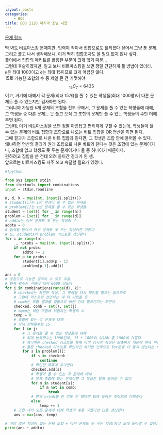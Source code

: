 ```yaml
---
layout: posts
categories:
    - BOJ
title: BOJ 2128 마지막 조별 시합
---
```


[문제 링크](https://www.acmicpc.net/problem/2128)

딱 봐도 비트마스킹 문제지만, 입력이 작아서 집합으로도 풀리겠다 싶어서 그냥 푼 문제.  
그리고 풀고 나서 생각해보니, 이거 딱히 집합조차도 쓸 필요 없지 않나 싶다.  
풀이에서 집합의 메리트를 활용한 부분이 크게 없기 때문...  
그런데 후술하겠지만, 알고 보니 비트마스킹을 쓰면 정말 간단하게 풀 방법이 있더라.  
`n`은 최대 1000이고 `d`는 최대 15이므로 크게 어렵진 않다.  
15로 가능한 조합의 수 중 제일 큰 건 기껏해야 $$_{15}C_{7} = 6435$$이고, 거기에 대해서 각 문제(최대 15개)를 풀 수 있는 학생들(최대 1000명)이 다른 문제도 풀 수 있는지만 검사하면 된다.  
그러니까 가능한 k개 문제의 조합을 전부 구해서, 그 문제를 풀 수 있는 학생들에 대해, 그 학생들 중 다른 문제는 못 풀고 오직 그 조합의 문제만 풀 수 있는 학생들의 수만 더해주면 된다.  
그런데, 이거 비트마스킹을 쓰면 정말 아름답고 편리하게 구할 수 있는데, 학생들이 풀 수 있는 문제의 비트 집합과 조합으로 나오는 비트 집합을 OR 연산을 하면 된다.  
그때 결과가 조합으로 나온 비트 집합과 같다면, 그 학생은 조합 안에 들어올 수 있다.  
왜냐하면 연산의 결과가 원래 조합으로 나온 비트와 같다는 것은 조합에 있는 문제이거나, 조합에 없고 학생도 못 푸는 문제이거나 둘 중 하나이기 때문이다.  
편하려고 집합을 쓴 건데 외려 돌아간 결과가 된 셈.  
앞으로는 비트마스킹도 자주 쓰고 숙달할 필요가 있겠다.  


```python
#!python

from sys import stdin
from itertools import combinations
input = stdin.readline

n, d, k = map(int, input().split())
# student[i]는 i번 학생이 풀 수 있는 문제들
# problem[i]는 i번 문제를 풀 수 있는 학생들
student = [set() for _ in range(n)]
problem = [set() for _ in range(d)]
# addto는 아무 문제도 못 푸는 학생의 수
addto = 0
# 입력을 받아서 아무 문제도 못 푸는 학생이면 더한다
# 또, students와 problem 리스트를 갱신한다
for i in range(n):
    _, *probs = map(int, input().split())
    if not probs:
        addto += 1
    for p in probs:
        student[i].add(p - 1)
        problem[p-1].add(i)

ans = 0
# 조합으로 가능한 경우의 수 모두 추출
# 반복 횟수는 커봐야 대략 6000 정도다
for j in combinations(range(d), k):
    # checked는 확인한 학생, 그 학생을 다시 확인할 필요는 없으므로
    # 그런데 리스트로 선언하는 게 더 나았을 듯
    # comb는 조합 결과를 집합으로 바꾼 건데 필요한지는 모른다
    checked, comb = set(), set(j)
    # temp는 해당 조합에 부합하는 학생의 수
    temp = 0
    # 조합에 있는 각 문제에 대해
    # 최대 반복횟수는 15
    for l in j:
        # 그 문제를 풀 수 있는 학생들에 대해
        # 최대 반복횟수는 1000인데, 15 * 1000이 아니라 총 1000에 가깝다
        # 왜냐하면 checked 리스트를 통해 이미 검사한 학생은 탈출하기 때문에 하위 루프로 들어가지 않기 때문
        # 물론 checked 리스트를 확인하긴 하지만 안쪽으로 for문을 더 돌지 않는다는 의미
        for s in problem[l]:
            if s in checked:
                continue
            # 확인한 목록에 추가한다
            checked.add(s)
            # 학생이 풀 수 있는 각 문제에 대해
            # 문제 조합에 없는 문제이면 그 학생은 팀에 들어갈 수 없다
            for m in student[s]:
                if m not in comb:
                    break
            # 만약 break를 한 번도 안 했다면 팀에 들어온 것이므로 더해준다
            else:
                temp += 1
    # 조합 내의 모든 문제에 대해 학생의 수를 구했다면 답을 갱신한다
    ans = max(ans, temp)

# 가장 많은 학생이 있는 문제 조합 + 아무 문제도 못 푸는 학생(항상 조에 들어갈 수 있음)
print(ans + addto)
```

